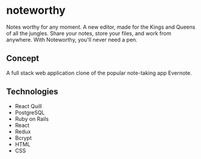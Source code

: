 # noteworthy
Notes worthy for any moment.
A new editor, made for the Kings and Queens of all the jungles. Share your notes, store your files, and work from anywhere. With Noteworthy, you'll never need a pen.

## Concept
A full stack web application clone of the popular note-taking app Evernote. 

## Technologies
- React Quill
- PostgreSQL
- Ruby on Rails
- React
- Redux
- Bcrypt
- HTML
- CSS
